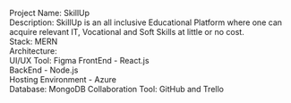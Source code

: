 Project Name: SkillUp <br>
Description: SkillUp is an all inclusive Educational Platform where one can acquire relevant IT, Vocational and Soft Skills at little or no cost.  <br>
Stack: MERN  <br>
Architecture:   <br>
UI/UX Tool: Figma
FrontEnd - React.js  <br>
BackEnd - Node.js  <br>
Hosting Environment - Azure  <br>
Database: MongoDB
Collaboration Tool: GitHub and Trello
